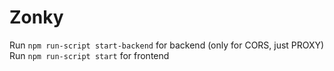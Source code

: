 # Zonky

Run `npm run-script start-backend` for backend (only for CORS, just PROXY)
Run `npm run-script start` for frontend